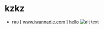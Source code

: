 # kzkz
* гав
[ www.iwannadie.com ]
[hello](www.seeworld.com)
![alt text](ссылканакартинку.jpg"НАМЕ")


